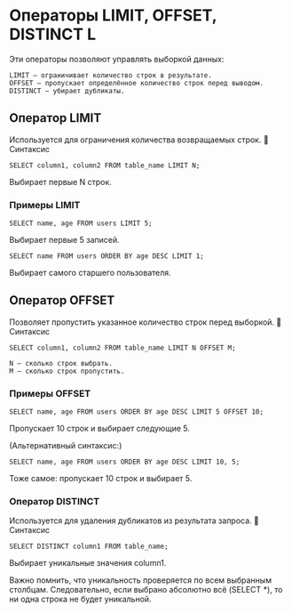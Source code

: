 # Операторы LIMIT, OFFSET, DISTINCT L

Эти операторы позволяют управлять выборкой данных:

    LIMIT — ограничивает количество строк в результате.
    OFFSET — пропускает определённое количество строк перед выводом.
    DISTINCT — убирает дубликаты.

## Оператор LIMIT

Используется для ограничения количества возвращаемых строк.
📌 Синтаксис
```
SELECT column1, column2 FROM table_name LIMIT N;
```
Выбирает первые N строк.

### Примеры LIMIT
```
SELECT name, age FROM users LIMIT 5;
```
Выбирает первые 5 записей.

```
SELECT name FROM users ORDER BY age DESC LIMIT 1;
```
Выбирает самого старшего пользователя.

## Оператор OFFSET

Позволяет пропустить указанное количество строк перед выборкой.
📌 Синтаксис
```
SELECT column1, column2 FROM table_name LIMIT N OFFSET M;
```
    N — сколько строк выбрать.
    M — сколько строк пропустить.

### Примеры OFFSET
```
SELECT name, age FROM users ORDER BY age DESC LIMIT 5 OFFSET 10;
```
Пропускает 10 строк и выбирает следующие 5.

(Альтернативный синтаксис:)
```
SELECT name, age FROM users ORDER BY age DESC LIMIT 10, 5;
```
Тоже самое: пропускает 10 строк и выбирает 5.


### Оператор DISTINCT

Используется для удаления дубликатов из результата запроса.
📌 Синтаксис
```
SELECT DISTINCT column1 FROM table_name;
```
Выбирает уникальные значения column1.

Важно помнить, что уникальность проверяется по всем выбранным столбцам.
Следовательно, если выбрано абсолютно всё (SELECT *), то ни одна строка не будет уникальной.